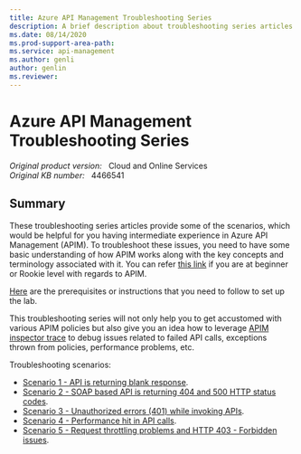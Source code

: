 ```yaml
---
title: Azure API Management Troubleshooting Series
description: A brief description about troubleshooting series articles for API Management (APIM).
ms.date: 08/14/2020
ms.prod-support-area-path: 
ms.service: api-management
ms.author: genli
author: genlin
ms.reviewer: 
---
```

# Azure API Management Troubleshooting Series

_Original product version:_ &nbsp; Cloud and Online Services  
_Original KB number:_ &nbsp; 4466541

## Summary

These troubleshooting series articles provide some of the scenarios, which would be helpful for you having intermediate experience in Azure API Management (APIM). To troubleshoot these issues, you need to have some basic understanding of how APIM works along with the key concepts and terminology associated with it. You can refer [this link](/azure/api-management/api-management-key-concepts) if you are at beginner or Rookie level with regards to APIM.

[Here](https://github.com/prchanda/apimlab) are the prerequisites or instructions that you need to follow to set up the lab.

This troubleshooting series will not only help you to get accustomed with various APIM policies but also give you an idea how to leverage [APIM inspector trace](/azure/api-management/api-management-howto-api-inspector) to debug issues related to failed API calls, exceptions thrown from policies, performance problems, etc.

Troubleshooting scenarios:

- [Scenario 1 - API is returning blank response](api-return-blank-response.md).
- [Scenario 2 - SOAP based API is returning 404 and 500 HTTP status codes](soap-based-api-return-404-http-code.md).
- [Scenario 3 - Unauthorized errors (401) while invoking APIs](unauthorized-errors-invoke-apis.md).
- [Scenario 4 - Performance hit in API calls](performance-hit-api-calls.md).
- [Scenario 5 - Request throttling problems and HTTP 403 - Forbidden issues](request-throttling-http-403.md).
